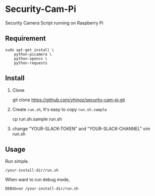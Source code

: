 # Security-Cam-Pi

Security Camera Script running on Raspberry Pi

## Requirement

```
sudo apt-get install \
    python-picamera \
    python-opencv \
    python-requests
```

## Install

1. Clone

    git clone https://github.com/yhinoz/security-cam-pi.git

2. Create `run.sh`, It's easy to copy `run.sh.sample`

    cp run.sh.sample run.sh

3. change "YOUR-SLACK-TOKEN" and "YOUR-SLACK-CHANNEL"
    vim run.sh


## Usage

Run simple.

    /your-install-dir/run.sh

When want to run debug mode,

    DEBUG=on /your-install-dir/run.sh

